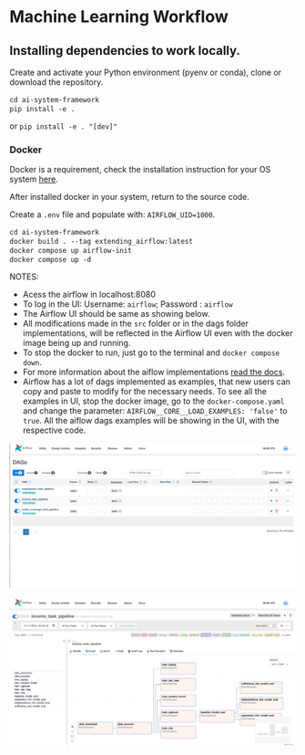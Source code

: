 # Machine Learning Workflow


## Installing dependencies to work locally.

Create and activate your Python environment (pyenv or conda), clone or download the repository.
```
cd ai-system-framework
pip install -e .
```
or `pip install -e . "[dev]"`

### Docker

Docker is a requirement, check the installation instruction for your OS system [here](https://docs.docker.com/desktop/?_gl=1*vcfvc4*_ga*NjExMjk4OTMzLjE3MTY5NTM0MjM.*_ga_XJWPQMJYHQ*MTcxNjk1MzQyMi4xLjEuMTcxNjk1MzQyOS41My4wLjA.).

After installed docker in your system, return to the source code.

Create a `.env` file and populate with: `AIRFLOW_UID=1000`.

```
cd ai-system-framework
docker build . --tag extending_airflow:latest
docker compose up airflow-init
docker compose up -d
```

NOTES:
- Acess the airflow in localhost:8080
- To log in the UI: Username: `airflow`; Password : `airflow`
- The Airflow UI should be same as showing below.
- All modifications made in the `src` folder or in the dags folder implementations, will be reflected in the Airflow UI even with the docker image being up and running. 
- To stop the docker to run, just go to the terminal and `docker compose down`.
- For more information about the aiflow implementations [read the docs](https://airflow.apache.org/docs/apache-airflow/stable/index.html).
- Airflow has a lot of dags implemented as examples, that new users can copy and paste to modify for the necessary needs. To see all the examples in UI, stop the docker image, go to the `docker-compose.yaml` and change the parameter: `AIRFLOW__CORE__LOAD_EXAMPLES: 'false'` to `true`. All the aiflow dags examples will be showing in the UI, with the respective code.


![Airflow UI. Available DAGs using income, employment and public_coverage datasets](assets/airflow_ui_dags.png)


![Airflow UI. Income DAGs with all nodes implemented](assets/airflow_ui_income_pipeline.png)
